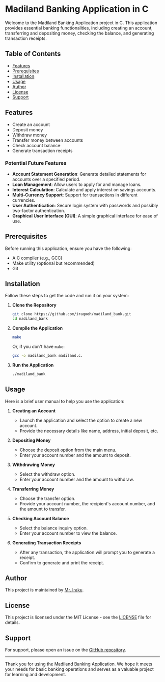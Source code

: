 # Madiland Banking Application in C

Welcome to the Madiland Banking Application project in C. This application provides essential banking functionalities, including creating an account, transferring and depositing money, checking the balance, and generating transaction receipts.

## Table of Contents
- [Features](#features)
- [Prerequisites](#prerequisites)
- [Installation](#installation)
- [Usage](#usage)
- [Author](#author)
- [License](#license)
- [Support](#support)

## Features
- Create an account
- Deposit money
- Withdraw money
- Transfer money between accounts
- Check account balance
- Generate transaction receipts

### Potential Future Features
- **Account Statement Generation**: Generate detailed statements for accounts over a specified period.
- **Loan Management**: Allow users to apply for and manage loans.
- **Interest Calculation**: Calculate and apply interest on savings accounts.
- **Multi-Currency Support**: Support for transactions in different currencies.
- **User Authentication**: Secure login system with passwords and possibly two-factor authentication.
- **Graphical User Interface (GUI)**: A simple graphical interface for ease of use.

## Prerequisites
Before running this application, ensure you have the following:
- A C compiler (e.g., GCC)
- Make utility (optional but recommended)
- Git

## Installation
Follow these steps to get the code and run it on your system:

1. **Clone the Repository**
    ```sh
    git clone https://github.com/iraqooh/madiland_bank.git
    cd madiland_bank
    ```

2. **Compile the Application**
    ```sh
    make
    ```
    Or, if you don't have `make`:
    ```sh
    gcc -o madiland_bank madiland.c.
    ```

3. **Run the Application**
    ```sh
    ./madiland_bank
    ```

## Usage
Here is a brief user manual to help you use the application:

1. **Creating an Account**
    - Launch the application and select the option to create a new account.
    - Provide the necessary details like name, address, initial deposit, etc.

2. **Depositing Money**
    - Choose the deposit option from the main menu.
    - Enter your account number and the amount to deposit.

3. **Withdrawing Money**
    - Select the withdraw option.
    - Enter your account number and the amount to withdraw.

4. **Transferring Money**
    - Choose the transfer option.
    - Provide your account number, the recipient's account number, and the amount to transfer.

5. **Checking Account Balance**
    - Select the balance inquiry option.
    - Enter your account number to view the balance.

6. **Generating Transaction Receipts**
    - After any transaction, the application will prompt you to generate a receipt.
    - Confirm to generate and print the receipt.

## Author
This project is maintained by [Mr. Iraku](https://github.com/iraqooh/).

## License
This project is licensed under the MIT License - see the [LICENSE](LICENSE) file for details.

## Support
For support, please open an issue on the [GitHub repository](https://github.com/iraqooh/madiland_bank/issues).

---

Thank you for using the Madiland Banking Application. We hope it meets your needs for basic banking operations and serves as a valuable project for learning and development.
